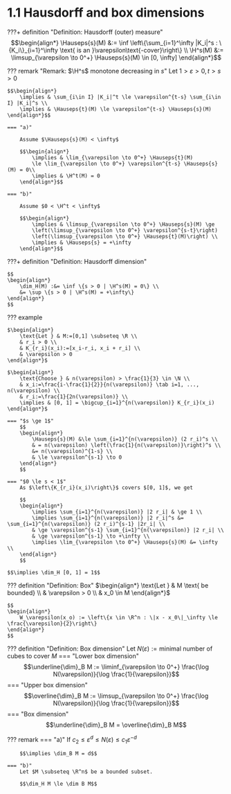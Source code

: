 # 1.1 Hausdorff and box dimensions

???+ definition "Definition: Hausdorff (outer) measure"
    $$\begin{align*}
        \Hauseps{s}(M) &:=
        \inf \left\{\sum_{i=1}^\infty |K_i|^s : \{K_i\}_{i=1}^\infty \text{ is an }\varepsilon\text{-cover}\right\} \\
        \H^s(M) &:= \limsup_{\varepsilon \to 0^+} \Hauseps{s}(M) \in [0, \infty]
    \end{align*}$$


??? remark "Remark: $\H^s$ monotone decreasing in $s$"
    Let $1 > \varepsilon > 0, t > s > 0$

    $$\begin{align*}
        \implies & \sum_{i\in I} |K_i|^t \le \varepsilon^{t-s} \sum_{i\in I} |K_i|^s \\
        \implies & \Hauseps{t}(M) \le \varepsilon^{t-s} \Hauseps{s}(M)
    \end{align*}$$

    === "a)"
    
        Assume $\Hauseps{s}(M) < \infty$
    
        $$\begin{align*}
            \implies & \lim_{\varepsilon \to 0^+} \Hauseps{t}(M)
            \le \lim_{\varepsilon \to 0^+} \varepsilon^{t-s} \Hauseps{s}(M) = 0\\
            \implies & \H^t(M) = 0
        \end{align*}$$

    === "b)"
        
        Assume $0 < \H^t < \infty$
        
        $$\begin{align*}
            \implies & \limsup_{\varepsilon \to 0^+} \Hauseps{s}(M) \ge
            \left(\limsup_{\varepsilon \to 0^+} \varepsilon^{s-t}\right)
            \left(\limsup_{\varepsilon \to 0^+} \Hauseps{t}(M)\right) \\
            \implies & \Hauseps{s} = +\infty
        \end{align*}$$


???+ definition "Definition: Hausdorff dimension"

    $$
    \begin{align*}
        \dim_H(M) :&= \inf \{s > 0 | \H^s(M) = 0\} \\
        &= \sup \{s > 0 | \H^s(M) = +\infty\}
    \end{align*}
    $$


??? example
    
    $\begin{align*}
        \text{Let } & M:=[0,1] \subseteq \R \\
        & r_i > 0 \\
        & K_{r_i}(x_i):=[x_i-r_i, x_i + r_i] \\
        & \varepsilon > 0
    \end{align*}$

    $\begin{align*}
        \text{Choose } & n(\varepsilon) > \frac{1}{3} \in \N \\
        & x_i:=\frac{i-\frac{1}{2}}{n(\varepsilon)} \tab i=1, ..., n(\varepsilon) \\
        & r_i:=\frac{1}{2n(\varepsilon)} \\
        \implies & [0, 1] = \bigcup_{i=1}^{n(\varepsilon)} K_{r_i}(x_i)
    \end{align*}$

    === "$s \ge 1$"
        $$
        \begin{align*}
            \Hauseps{s}(M) &\le \sum_{i=1}^{n(\varepsilon)} (2 r_i)^s \\
            & = n(\varepsilon) \left(\frac{1}{n(\varepsilon)}\right)^s \\
            &= n(\varepsilon)^{1-s} \\
            & \le \varepsilon^{s-1} \to 0
        \end{align*}
        $$

    === "$0 \le s < 1$"
        As $\left\{K_{r_i}(x_i)\right\}$ covers $[0, 1]$, we get

        $$
        \begin{align*}
            \implies \sum_{i=1}^{n(\varepsilon)} |2 r_i| & \ge 1 \\
            \implies \sum_{i=1}^{n(\varepsilon)} |2 r_i|^s &= \sum_{i=1}^{n(\varepsilon)} (2 r_i)^{s-1} |2r_i| \\
            & \ge \varepsilon^{s-1} \sum_{i=1}^{n(\varepsilon)} |2 r_i| \\
            & \ge \varepsilon^{s-1} \to +\infty \\
            \implies \lim_{\varepsilon \to 0^+} \Hauseps{s}(M) &= \infty \\
        \end{align*}
        $$

    $$\implies \dim_H [0, 1] = 1$$


??? definition "Definition: Box"
    $\begin{align*}
        \text{Let } & M \text{ be bounded} \\
        & \varepsilon > 0 \\
        & x_0 \in M
    \end{align*}$
    
    $$
    \begin{align*}
        W_\varepsilon(x_o) := \left\{x \in \R^n : \|x - x_0\|_\infty \le \frac{\varepsilon}{2}\right\}
    \end{align*}
    $$

??? definition "Definition: Box dimension"
    $\text{Let } N(\varepsilon):= \text{minimal number of cubes to cover } M$ 
    === "Lower box dimension"
        $$\underline{\dim}_B M := \liminf_{\varepsilon \to 0^+} \frac{\log N(\varepsilon)}{\log \frac{1}{\varepsilon}}$$
    === "Upper box dimension"
        $$\overline{\dim}_B M := \limsup_{\varepsilon \to 0^+} \frac{\log N(\varepsilon)}{\log \frac{1}{\varepsilon}}$$
    === "Box dimension"
        $$\underline{\dim}_B M = \overline{\dim}_B M$$

??? remark
    === "a)"
        If $c_2 \le \varepsilon^d \le N(\varepsilon) \le c_1 \varepsilon^{-d}$

        $$\implies \dim_B M = d$$

    === "b)"
        Let $M \subseteq \R^n$ be a bounded subset.

        $$\dim_H M \le \dim B M$$